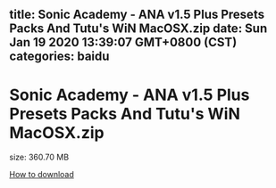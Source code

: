 
title: Sonic Academy - ANA v1.5 Plus Presets Packs And Tutu's WiN MacOSX.zip
date: Sun Jan 19 2020 13:39:07 GMT+0800 (CST)    
categories: baidu
---

# Sonic Academy - ANA v1.5 Plus Presets Packs And Tutu's WiN MacOSX.zip
size: 360.70 MB
 
 

[How to download](https://bpcam.bemobtrk.com/go/2ceec3aa-1ca2-46d6-b9ff-aaa5c184517c?jno=5227)